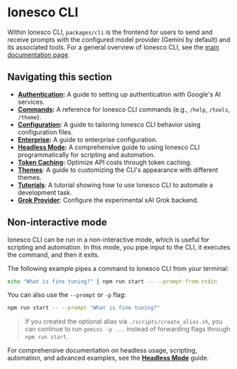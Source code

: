 # Ionesco CLI

Within Ionesco CLI, `packages/cli` is the frontend for users to send and receive prompts with the configured model provider (Gemini by default) and its associated tools. For a general overview of Ionesco CLI, see the [main documentation page](../index.md).

## Navigating this section

- **[Authentication](./authentication.md):** A guide to setting up authentication with Google's AI services.
- **[Commands](./commands.md):** A reference for Ionesco CLI commands (e.g., `/help`, `/tools`, `/theme`).
- **[Configuration](./configuration.md):** A guide to tailoring Ionesco CLI behavior using configuration files.
- **[Enterprise](./enterprise.md):** A guide to enterprise configuration.
- **[Headless Mode](../headless.md):** A comprehensive guide to using Ionesco CLI programmatically for scripting and automation.
- **[Token Caching](./token-caching.md):** Optimize API costs through token caching.
- **[Themes](./themes.md)**: A guide to customizing the CLI's appearance with different themes.
- **[Tutorials](tutorials.md)**: A tutorial showing how to use Ionesco CLI to automate a development task.
- **[Grok Provider](../providers/grok.md)**: Configure the experimental xAI Grok backend.

## Non-interactive mode

Ionesco CLI can be run in a non-interactive mode, which is useful for scripting and automation. In this mode, you pipe input to the CLI, it executes the command, and then it exits.

The following example pipes a command to Ionesco CLI from your terminal:

```bash
echo "What is fine tuning?" | npm run start -- --prompt-from-stdin
```

You can also use the `--prompt` or `-p` flag:

```bash
npm run start -- --prompt "What is fine tuning?"
```

> If you created the optional alias via `./scripts/create_alias.sh`, you can continue to run `gemini -p ...` instead of forwarding flags through `npm run start`.

For comprehensive documentation on headless usage, scripting, automation, and advanced examples, see the **[Headless Mode](../headless.md)** guide.
